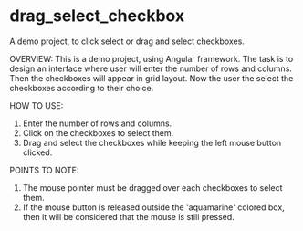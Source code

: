 # drag_select_checkbox
A demo project, to click select or drag and select checkboxes.

OVERVIEW:
This is a demo project, using Angular framework. The task is to design an interface where user will enter the number of rows and columns. Then the checkboxes will appear in grid layout. Now the user the select the checkboxes according to their choice.

HOW TO USE:
1. Enter the number of rows and columns.
2. Click on the checkboxes to select them.
3. Drag and select the checkboxes while keeping the left mouse button clicked.

POINTS TO NOTE:
1. The mouse pointer must be dragged over each checkboxes to select them.
2. If the mouse button is released outside the 'aquamarine' colored box, then it will be considered that the mouse is still pressed.
